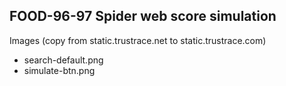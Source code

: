 ## FOOD-96-97 Spider web score simulation

Images (copy from static.trustrace.net to static.trustrace.com)

-   search-default.png
-   simulate-btn.png
